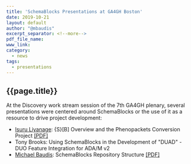 ```yaml
---
title: 'SchemaBlocks Presentations at GA4GH Boston'
date: 2019-10-21
layout: default
author: "@mbaudis"
excerpt_separator: <!--more-->
pdf_file_name:
www_link:
category:
  - news
tags:
  - presentations
---
```


## {{page.title}}

At the Discovery work stream session of the 7th GA4GH plenary, several 
presentations were centered around SchemaBlocks or the use of it as a resource 
to drive project development:

* [Isuru Liyanage](/people/Isuru-Liyanage/): {S}[B] Overview and the Phenopackets Conversion Project [[PDF]](/assets/pdf/2019-10-21___Isuru-Liyanage__SchemaBlocks-Phenopackets__Presentation-GA4GH-Boston.pdf)
* Tony Brooks: Using SchemaBlocks in the Development of "DUAD" - DUO Feature Integration for ADA/M v2
* [Michael Baudis](/people/Michael-Baudis/): SchemaBlocks Repository Structure [[PDF]](/assets/pdf/2019-10-21___Michael-Baudis__SchemaBlocks-repository-structure__Presentation-GA4GH-Boston.pdf)
